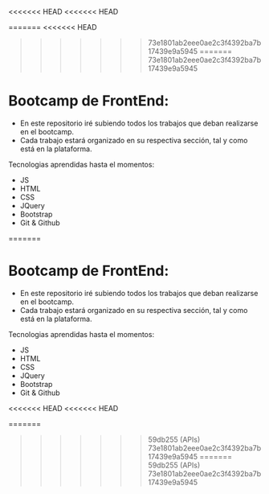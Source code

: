 <<<<<<< HEAD
<<<<<<< HEAD

=======
<<<<<<< HEAD
>>>>>>> 73e1801ab2eee0ae2c3f4392ba7b17439e9a5945
=======
>>>>>>> 73e1801ab2eee0ae2c3f4392ba7b17439e9a5945
# Bootcamp de FrontEnd:

* En este repositorio iré subiendo todos los trabajos que deban realizarse en el bootcamp.
* Cada trabajo estará organizado en su respectiva sección, tal y como está en la plataforma.

Tecnologias aprendidas hasta el momentos:

* JS
* HTML 
* CSS 
* JQuery 
* Bootstrap 
* Git & Github

=======
# Bootcamp de FrontEnd:

* En este repositorio iré subiendo todos los trabajos que deban realizarse en el bootcamp.
* Cada trabajo estará organizado en su respectiva sección, tal y como está en la plataforma.

Tecnologias aprendidas hasta el momentos:

* JS
* HTML 
* CSS 
* JQuery 
* Bootstrap 
* Git & Github

<<<<<<< HEAD
<<<<<<< HEAD

=======
>>>>>>> 59db255 (APIs)
>>>>>>> 73e1801ab2eee0ae2c3f4392ba7b17439e9a5945
=======
>>>>>>> 59db255 (APIs)
>>>>>>> 73e1801ab2eee0ae2c3f4392ba7b17439e9a5945
